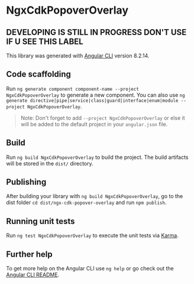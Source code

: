 # NgxCdkPopoverOverlay

## DEVELOPING IS STILL IN PROGRESS DON'T USE IF U SEE THIS LABEL

This library was generated with [Angular CLI](https://github.com/angular/angular-cli) version 8.2.14.

## Code scaffolding

Run `ng generate component component-name --project NgxCdkPopoverOverlay` to generate a new component. You can also use `ng generate directive|pipe|service|class|guard|interface|enum|module --project NgxCdkPopoverOverlay`.
> Note: Don't forget to add `--project NgxCdkPopoverOverlay` or else it will be added to the default project in your `angular.json` file. 

## Build

Run `ng build NgxCdkPopoverOverlay` to build the project. The build artifacts will be stored in the `dist/` directory.

## Publishing

After building your library with `ng build NgxCdkPopoverOverlay`, go to the dist folder `cd dist/ngx-cdk-popover-overlay` and run `npm publish`.

## Running unit tests

Run `ng test NgxCdkPopoverOverlay` to execute the unit tests via [Karma](https://karma-runner.github.io).

## Further help

To get more help on the Angular CLI use `ng help` or go check out the [Angular CLI README](https://github.com/angular/angular-cli/blob/master/README.md).
